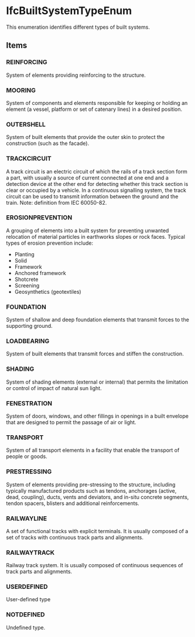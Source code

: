 # IfcBuiltSystemTypeEnum

This enumeration identifies different types of built systems.
<!-- end of short definition -->


## Items

### REINFORCING
System of elements providing reinforcing to the structure.

### MOORING
System of components and elements responsible for keeping or holding an element (a vessel, platform or set of catenary lines) in a desired position.

### OUTERSHELL
System of built elements that provide the outer skin to protect the construction (such as the facade).

### TRACKCIRCUIT
A track circuit is an electric circuit of which the rails of a track section form a part, with usually a source of current connected at one end and a detection device at the other end for detecting whether this track section is clear or occupied by a vehicle. In a continuous signalling system, the track circuit can be used to transmit information between the ground and the train.
Note: definition from IEC 60050-82.

### EROSIONPREVENTION
A grouping of elements into a built system for preventing unwanted relocation of material particles in earthworks slopes or rock faces.
Typical types of erosion prevention include:

* Planting
* Solid
* Framework
* Anchored framework
* Shotcrete
* Screening
* Geosynthetics (geotextiles)

### FOUNDATION
System of shallow and deep foundation elements that transmit forces to the supporting ground.

### LOADBEARING
System of built elements that transmit forces and stiffen the construction.

### SHADING
System of shading elements (external or internal) that permits the limitation or control of impact of natural sun light.

### FENESTRATION
System of doors, windows, and other fillings in openings in a built envelope that are designed to permit the passage of air or light.

### TRANSPORT
System of all transport elements in a facility that enable the transport of people or goods.

### PRESTRESSING
System of elements providing pre-stressing to the structure, including typically manufactured products such as tendons, anchorages (active, dead, coupling), ducts, vents and deviators, and in-situ concrete segments, tendon spacers, blisters and additional reinforcements.

### RAILWAYLINE

A set of functional tracks with explicit terminals. It is usually composed of a set of tracks with continuous track parts and alignments.

### RAILWAYTRACK

Railway track system. It is usually composed of continuous sequences of track parts and alignments.

### USERDEFINED
User-defined type

### NOTDEFINED
Undefined type.
